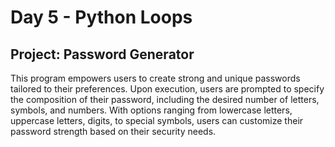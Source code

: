 # Day 5 - Python Loops

## Project: Password Generator

This program empowers users to create strong and unique passwords tailored to their preferences. 
Upon execution, users are prompted to specify the composition of their password, including the desired number of letters, symbols, and numbers.
With options ranging from lowercase letters, uppercase letters, digits, to special symbols, users can customize their password strength 
based on their security needs. 
